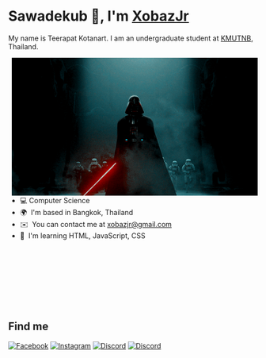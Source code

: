 <!-- 
Hello, and thank you very much for checking out my README. Feel free to use it!.
-->
Sawadekub 🙏, I'm <a href="https://www.youtube.com/@XobazJr">XobazJr</a></h2>  
================================== 
My name is Teerapat Kotanart. I am an undergraduate student at <a href="https://www.kmutnb.ac.th/">KMUTNB</a></h2>, Thailand. 

<img hight="410" width="497" alt="GIF" align="right" src="https://github.com/XobazJr/XobazJr/blob/main/assets/darth-vader.gif">

*   💻  Computer Science
*   🌍  I'm based in Bangkok, Thailand 
*   ✉️  You can contact me at [xobazjr@gmail.com](mailto:xobazjr@gmail.com)
*   🧠  I'm learning HTML, JavaScript, CSS

</br>
</br>
</br>
</br>
</br>
</br>
</br>

## Find me

<p><a href="https://www.facebook.com/XobazJr/" target="_blank"><img alt="Facebook" src="https://img.shields.io/badge/Facebook-1877F2?style=for-the-badge&logo=facebook&logoColor=white"/></a>
  <a href="https://www.instagram.com/xobazjr/" target="_blank"><img alt="Instagram" src="https://img.shields.io/badge/-Instagram-%23E4405F?style=for-the-badge&logo=instagram&logoColor=white"/></a>
  <a href="https://discord.com/channels/@xobazjr/" target="_blank"><img alt="Discord" src="https://img.shields.io/badge/Discord-7289DA?style=for-the-badge&logo=discord&logoColor=white"/></a>
  <a href="mailto:xobazjr@gmail.com" target="_blank"><img alt="Discord" src="https://img.shields.io/badge/Gmail-333333?style=for-the-badge&logo=gmail&logoColor=red)"/></a>
</p>
